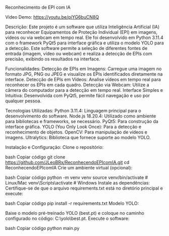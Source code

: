 Reconhecimento de EPI com IA

Video Demo: https://youtu.be/piYG6buCN8Q

Descrição:
Este projeto é um software que utiliza Inteligência Artificial (IA) para reconhecer Equipamentos de Proteção Individual (EPI) em imagens, vídeos ou via webcam em tempo real. Ele foi desenvolvido em Python 3.11.4 com o framework PyQt5 para interface gráfica e utiliza o modelo YOLO para a detecção. Este software permite a seleção de diferentes fontes de entrada (imagem, vídeo ou webcam) e realiza a detecção de EPIs com precisão, exibindo os resultados na interface.

Funcionalidades:
Detecção de EPIs em Imagens: Carregue uma imagem no formato JPG, PNG ou JPEG e visualize os EPIs identificados diretamente na interface.
Detecção de EPIs em Vídeos: Analise vídeos em tempo real para reconhecer os EPIs em cada quadro.
Detecção via Webcam: Utilize a câmera do computador para a detecção em tempo real.
Interface Simples e Intuitiva: Desenvolvida com PyQt5, permite fácil navegação e uso por qualquer pessoa.

Tecnologias Utilizadas:
Python 3.11.4: Linguagem principal para o desenvolvimento do software.
Node.js 18.20.4: Utilizado como ambiente para bibliotecas e frameworks, se necessário.
PyQt5: Para construção da interface gráfica.
YOLO (You Only Look Once): Para a detecção e reconhecimento de objetos.
OpenCV: Para manipulação de vídeos e imagens.
Ultralytics: Biblioteca que fornece suporte ao modelo YOLO.

Instalação e Configuração:
Clone o repositório:

bash
Copiar código
git clone https://github.com/JLeoBRx/ReconhecendoEPIcomIA.git
cd ReconhecendoEPIcomIA
Crie um ambiente virtual (opcional):

bash
Copiar código
python -m venv venv
source venv/bin/activate  # Linux/Mac
venv\Scripts\activate  # Windows
Instale as dependências: Certifique-se de que o arquivo requirements.txt está no diretório principal e execute:

bash
Copiar código
pip install -r requirements.txt
Modelo YOLO:

Baixe o modelo pré-treinado YOLO (best.pt) e coloque no caminho configurado no código: C:\yolo\best.pt.
Execute o software:

bash
Copiar código
python main.py
